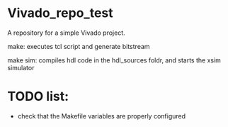 Vivado_repo_test
================

A repository for a simple Vivado project.

make: executes tcl script and generate bitstream

make sim: compiles hdl code in the hdl_sources foldr, and starts the xsim simulator

TODO list:
================

- check that the Makefile variables are properly configured